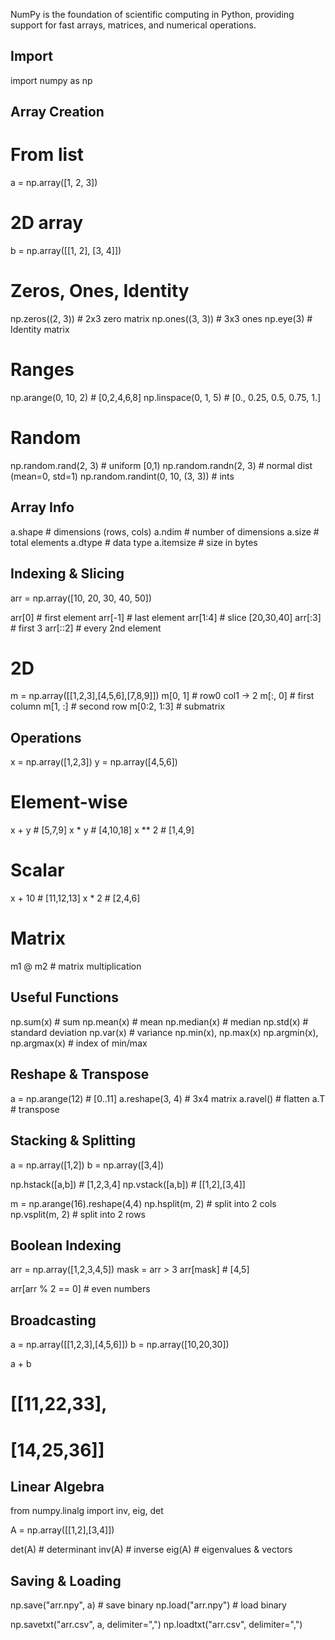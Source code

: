 NumPy is the foundation of scientific computing in Python, providing support for fast arrays, matrices, and numerical operations.

## Import
import numpy as np


## Array Creation
# From list
a = np.array([1, 2, 3])

# 2D array
b = np.array([[1, 2], [3, 4]])

# Zeros, Ones, Identity
np.zeros((2, 3))         # 2x3 zero matrix
np.ones((3, 3))          # 3x3 ones
np.eye(3)                # Identity matrix

# Ranges
np.arange(0, 10, 2)      # [0,2,4,6,8]
np.linspace(0, 1, 5)     # [0., 0.25, 0.5, 0.75, 1.]

# Random
np.random.rand(2, 3)     # uniform [0,1)
np.random.randn(2, 3)    # normal dist (mean=0, std=1)
np.random.randint(0, 10, (3, 3))  # ints


## Array Info
a.shape        # dimensions (rows, cols)
a.ndim         # number of dimensions
a.size         # total elements
a.dtype        # data type
a.itemsize     # size in bytes


## Indexing & Slicing
arr = np.array([10, 20, 30, 40, 50])

arr[0]        # first element
arr[-1]       # last element
arr[1:4]      # slice [20,30,40]
arr[:3]       # first 3
arr[::2]      # every 2nd element

# 2D
m = np.array([[1,2,3],[4,5,6],[7,8,9]])
m[0, 1]       # row0 col1 → 2
m[:, 0]       # first column
m[1, :]       # second row
m[0:2, 1:3]   # submatrix


## Operations
x = np.array([1,2,3])
y = np.array([4,5,6])

# Element-wise
x + y         # [5,7,9]
x * y         # [4,10,18]
x ** 2        # [1,4,9]

# Scalar
x + 10        # [11,12,13]
x * 2         # [2,4,6]

# Matrix
m1 @ m2       # matrix multiplication


## Useful Functions
np.sum(x)         # sum
np.mean(x)        # mean
np.median(x)      # median
np.std(x)         # standard deviation
np.var(x)         # variance
np.min(x), np.max(x)
np.argmin(x), np.argmax(x)  # index of min/max


## Reshape & Transpose
a = np.arange(12)        # [0..11]
a.reshape(3, 4)          # 3x4 matrix
a.ravel()                # flatten
a.T                      # transpose


## Stacking & Splitting
a = np.array([1,2])
b = np.array([3,4])

np.hstack([a,b])   # [1,2,3,4]
np.vstack([a,b])   # [[1,2],[3,4]]

m = np.arange(16).reshape(4,4)
np.hsplit(m, 2)    # split into 2 cols
np.vsplit(m, 2)    # split into 2 rows


## Boolean Indexing
arr = np.array([1,2,3,4,5])
mask = arr > 3
arr[mask]          # [4,5]

arr[arr % 2 == 0]  # even numbers


## Broadcasting
a = np.array([[1,2,3],[4,5,6]])
b = np.array([10,20,30])

a + b
# [[11,22,33],
#  [14,25,36]]


## Linear Algebra
from numpy.linalg import inv, eig, det

A = np.array([[1,2],[3,4]])

det(A)         # determinant
inv(A)         # inverse
eig(A)         # eigenvalues & vectors


## Saving & Loading
np.save("arr.npy", a)          # save binary
np.load("arr.npy")             # load binary

np.savetxt("arr.csv", a, delimiter=",")
np.loadtxt("arr.csv", delimiter=",")





